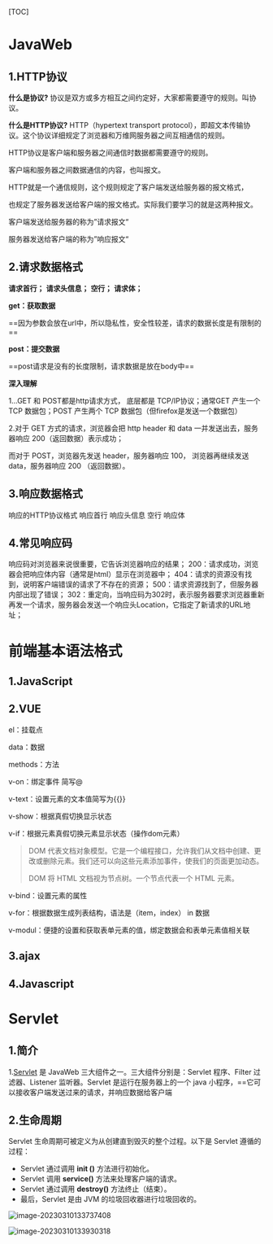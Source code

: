 [TOC]



# JavaWeb

## 1.HTTP协议

**什么是协议?**
协议是双方或多方相互之间约定好，大家都需要遵守的规则。叫协议。

**什么是HTTP协议?**
HTTP（hypertext transport protocol），即超文本传输协议。这个协议详细规定了浏览器和万维网服务器之间互相通信的规则。

HTTP协议是客户端和服务器之间通信时数据都需要遵守的规则。

客户端和服务器之间数据通信的内容，也叫报文。

HTTP就是一个通信规则，这个规则规定了客户端发送给服务器的报文格式，

也规定了服务器发送给客户端的报文格式。实际我们要学习的就是这两种报文。

客户端发送给服务器的称为”请求报文“

服务器发送给客户端的称为”响应报文“

## 2.请求数据格式

**请求首行；**
**请求头信息；**
**空行；**
**请求体；**



**get：获取数据**

==因为参数会放在url中，所以隐私性，安全性较差，请求的数据长度是有限制的==

**post：提交数据**

==post请求是没有的长度限制，请求数据是放在body中==

**深入理解**

1…GET 和 POST都是http请求方式， 底层都是 TCP/IP协议；通常GET 产生一个 TCP 数据包；POST 产生两个 TCP 数据包（但firefox是发送一个数据包）

2.对于 GET 方式的请求，浏览器会把 http header 和 data 一并发送出去，服务器响应 200（返回数据）表示成功；

而对于 POST，浏览器先发送 header，服务器响应 100， 浏览器再继续发送 data，服务器响应 200 （返回数据）。


## 3.响应数据格式

响应的HTTP协议格式
响应首行
响应头信息
空行
响应体



## 4.常见响应码

响应码对浏览器来说很重要，它告诉浏览器响应的结果；
200：请求成功，浏览器会把响应体内容（通常是html）显示在浏览器中；
404：请求的资源没有找到，说明客户端错误的请求了不存在的资源；
500：请求资源找到了，但服务器内部出现了错误；
302：重定向，当响应码为302时，表示服务器要求浏览器重新再发一个请求，服务器会发送一个响应头Location，它指定了新请求的URL地址；





# 前端基本语法格式

## 1.JavaScript





## 2.VUE

el：挂载点

data：数据

methods：方法

v-on：绑定事件 简写@

v-text：设置元素的文本值简写为{{}}

v-show：根据真假切换显示状态

v-if：根据元素真假切换元素显示状态（操作dom元素）

>DOM 代表文档对象模型。它是一个编程接口，允许我们从文档中创建、更改或删除元素。我们还可以向这些元素添加事件，使我们的页面更加动态。
>
>DOM 将 HTML 文档视为节点树。一个节点代表一个 HTML 元素。

v-bind：设置元素的属性

v-for：根据数据生成列表结构，语法是（item，index） in 数据

v-modul：便捷的设置和获取表单元素的值，绑定数据会和表单元素值相关联



## 3.ajax

## 4.Javascript



# Servlet

## 1.简介

1.[Servlet](https://so.csdn.net/so/search?q=Servlet&spm=1001.2101.3001.7020) 是 JavaWeb 三大组件之一。三大组件分别是：Servlet 程序、Filter 过滤器、Listener 监听器。Servlet 是运行在服务器上的一个 java 小程序，==它可以接收客户端发送过来的请求，并响应数据给客户端

## 2.生命周期

Servlet 生命周期可被定义为从创建直到毁灭的整个过程。以下是 Servlet 遵循的过程：

- Servlet 通过调用 **init ()** 方法进行初始化。
- Servlet 调用 **service()** 方法来处理客户端的请求。
- Servlet 通过调用 **destroy()** 方法终止（结束）。
- 最后，Servlet 是由 JVM 的垃圾回收器进行垃圾回收的。

![image-20230310133737408](https://pic-1313413291.cos.ap-nanjing.myqcloud.com/image-20230310133737408.png)



![image-20230310133930318](https://pic-1313413291.cos.ap-nanjing.myqcloud.com/image-20230310133930318.png)
























